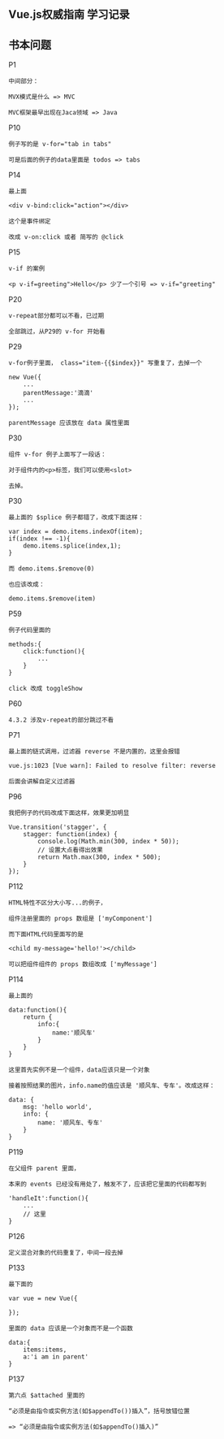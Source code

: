 Vue.js权威指南 学习记录
---

书本问题
---

P1
    
    中间部分：
    
    MVX模式是什么 => MVC

    MVC框架最早出现在Jaca领域 => Java

P10

    例子写的是 v-for="tab in tabs"

    可是后面的例子的data里面是 todos => tabs

P14

    最上面

    <div v-bind:click="action"></div>

    这个是事件绑定

    改成 v-on:click 或者 简写的 @click

P15

    v-if 的案例

    <p v-if=greeting">Hello</p> 少了一个引号 => v-if="greeting"

P20

    v-repeat部分都可以不看，已过期

    全部跳过，从P29的 v-for 开始看

P29

    v-for例子里面， class="item-{{$index}}" 写重复了，去掉一个

    new Vue({
        ...
        parentMessage:'滴滴'
        ...
    });

    parentMessage 应该放在 data 属性里面

P30

    组件 v-for 例子上面写了一段话：

    对于组件内的<p>标签，我们可以使用<slot>

    去掉。

P30

    最上面的 $splice 例子都错了，改成下面这样：

    var index = demo.items.indexOf(item);
    if(index !== -1){
        demo.items.splice(index,1);
    }

    而 demo.items.$remove(0)

    也应该改成：

    demo.items.$remove(item)

P59

    例子代码里面的

    methods:{
        click:function(){
            ...
        }
    }

    click 改成 toggleShow

P60
    
    4.3.2 涉及v-repeat的部分跳过不看

P71

    最上面的链式调用，过滤器 reverse 不是内置的，这里会报错

    vue.js:1023 [Vue warn]: Failed to resolve filter: reverse

    后面会讲解自定义过滤器

P96 
    
    我把例子的代码改成下面这样，效果更加明显
    
    Vue.transition('stagger', {
        stagger: function(index) {
            console.log(Math.min(300, index * 50));
            // 设置大点看得出效果
            return Math.max(300, index * 500);
        }
    });

P112

    HTML特性不区分大小写...的例子，

    组件注册里面的 props 数组是 ['myComponent']

    而下面HTML代码里面写的是 

    <child my-message='hello!'></child>

    可以把组件组件的 props 数组改成 ['myMessage']

P114

    最上面的 

    data:function(){
        return {
            info:{
                name:'顺风车'
            }
        }
    }

    这里首先实例不是一个组件，data应该只是一个对象

    接着按照结果的图片，info.name的值应该是 '顺风车、专车'。改成这样：

    data: {
        msg: 'hello world',
        info: {
            name: '顺风车、专车'
        }
    }

P119

    在父组件 parent 里面，

    本来的 events 已经没有用处了，触发不了，应该把它里面的代码都写到 

    'handleIt':function(){
        ...
        // 这里
    }

P126

    定义混合对象的代码重复了，中间一段去掉

P133
    
    最下面的 

    var vue = new Vue({

    });

    里面的 data 应该是一个对象而不是一个函数

    data:{
        items:items,
        a:'i am in parent'
    }

P137

    第六点 $attached 里面的 

    “必须是由指令或实例方法(如$appendTo())插入”，括号放错位置

    => “必须是由指令或实例方法(如$appendTo()插入)”
